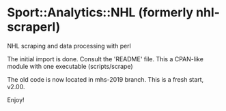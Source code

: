 # Sport::Analytics::NHL (formerly nhl-scraperl)

NHL scraping and data processing with perl

The initial import is done. Consult the 'README' file. This a CPAN-like module with one executable (scripts/scrape) 

The old code is now located in mhs-2019 branch.
This is a fresh start, v2.00.

Enjoy!
